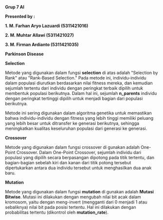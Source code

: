 **Grup 7 AI**

**Presented by :**

**1. M. Farhan Aryo Lazuardi  (5311421016)**

**2. M. Muhtar Allawi         (5311421027)**

**3. M. Firman Ardianto       (5311421035)**

**Parkinson Disease**

**Selection**

Metode yang digunakan dalam fungsi **selection** di atas adalah "Selection by Rank" atau "Rank-Based Selection." Pada metode ini, individu-individu dalam populasi diurutkan berdasarkan nilai fitness mereka, dan kemudian sejumlah tertentu dari individu dengan peringkat terbaik dipilih untuk membentuk populasi berikutnya. Dalam hal ini, sejumlah **n_parents** individu dengan peringkat tertinggi dipilih untuk menjadi bagian dari populasi berikutnya.

Metode ini sering digunakan dalam algoritma genetika untuk memastikan bahwa individu-individu dengan fitness yang lebih tinggi memiliki peluang yang lebih besar untuk ditransfer ke generasi berikutnya, sehingga meningkatkan kualitas keseluruhan populasi dari generasi ke generasi.

**Crossover**

Metode yang digunakan dalam fungsi crossover di gunakan adalah One-Point Crossover. Dalam One-Point Crossover, sejumlah individu dari populasi yang dipilih secara berpasangan dipotong pada titik tertentu, dan bagian-bagian sebelah kiri dan kanan dari titik potong tersebut dipertukarkan antara dua individu tersebut untuk menghasilkan dua anak baru.

**Mutation**

Metode yang digunakan dalam fungsi **mutation** di gunakan adalah **Mutasi Bitwise**. Mutasi ini dilakukan dengan mengubah nilai bit acak dalam kromosom, yaitu dengan meng-invert (mengganti dari 0 menjadi 1 atau sebaliknya) nilai bit pada posisi tertentu. Hal ini dilakukan dengan probabilitas tertentu (dikontrol oleh **mutation_rate**).

